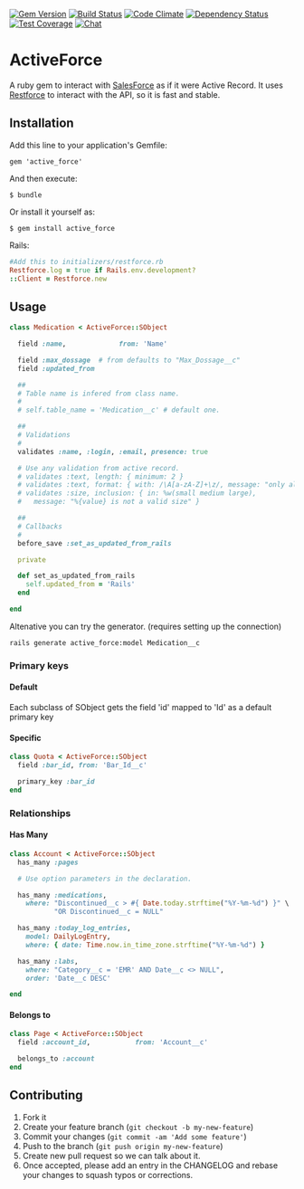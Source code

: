 [![Gem Version](http://img.shields.io/gem/v/active_force.svg)](http://badge.fury.io/rb/active_force)
[![Build Status](http://img.shields.io/travis/ionia-corporation/active_force.svg)](https://travis-ci.org/ionia-corporation/active_force)
[![Code Climate](http://img.shields.io/codeclimate/github/ionia-corporation/active_force.svg)](https://codeclimate.com/github/ionia-corporation/active_force)
[![Dependency Status](http://img.shields.io/gemnasium/ionia-corporation/active_force.svg)](https://gemnasium.com/ionia-corporation/active_force)
[![Test Coverage](https://codeclimate.com/github/ionia-corporation/active_force/badges/coverage.svg)](https://codeclimate.com/github/ionia-corporation/active_force)
[![Chat](http://img.shields.io/badge/chat-gitter-brightgreen.svg)](https://gitter.im/ionia-corporation/active_force)

# ActiveForce

A ruby gem to interact with [SalesForce][1] as if it were Active Record. It
uses [Restforce][2] to interact with the API, so it is fast and stable.

 [1]: http://www.salesforce.com
 [2]: https://github.com/ejholmes/restforce

## Installation

Add this line to your application's Gemfile:

    gem 'active_force'

And then execute:

    $ bundle

Or install it yourself as:

    $ gem install active_force

Rails:

```ruby
#Add this to initializers/restforce.rb
Restforce.log = true if Rails.env.development?
::Client = Restforce.new
```

## Usage

```ruby
class Medication < ActiveForce::SObject

  field :name,             from: 'Name'

  field :max_dossage  # from defaults to "Max_Dossage__c" 
  field :updated_from

  ##
  # Table name is infered from class name.
  #
  # self.table_name = 'Medication__c' # default one.

  ##
  # Validations
  #
  validates :name, :login, :email, presence: true

  # Use any validation from active record.
  # validates :text, length: { minimum: 2 }
  # validates :text, format: { with: /\A[a-zA-Z]+\z/, message: "only allows letters" }
  # validates :size, inclusion: { in: %w(small medium large),
  #   message: "%{value} is not a valid size" }

  ##
  # Callbacks
  #
  before_save :set_as_updated_from_rails

  private

  def set_as_updated_from_rails
    self.updated_from = 'Rails'
  end

end
```

Altenative you can try the generator. (requires setting up the connection)

    rails generate active_force:model Medication__c

### Primary keys
#### Default
Each subclass of SObject gets the field 'id' mapped to 'Id' as a default primary key
#### Specific
```ruby
class Quota < ActiveForce::SObject
  field :bar_id, from: 'Bar_Id__c'

  primary_key :bar_id
end
```

### Relationships

#### Has Many

```ruby
class Account < ActiveForce::SObject
  has_many :pages

  # Use option parameters in the declaration.

  has_many :medications,
    where: "Discontinued__c > #{ Date.today.strftime("%Y-%m-%d") }" \
           "OR Discontinued__c = NULL"

  has_many :today_log_entries,
    model: DailyLogEntry,
    where: { date: Time.now.in_time_zone.strftime("%Y-%m-%d") }

  has_many :labs,
    where: "Category__c = 'EMR' AND Date__c <> NULL",
    order: 'Date__c DESC'

end
```

#### Belongs to

```ruby
class Page < ActiveForce::SObject
  field :account_id,           from: 'Account__c'

  belongs_to :account
end
```

## Contributing

1. Fork it
2. Create your feature branch (`git checkout -b my-new-feature`)
3. Commit your changes (`git commit -am 'Add some feature'`)
4. Push to the branch (`git push origin my-new-feature`)
5. Create new pull request so we can talk about it.
6. Once accepted, please add an entry in the CHANGELOG and rebase your changes
   to squash typos or corrections.

